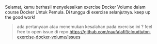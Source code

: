 Selamat, kamu berhasil menyelesaikan exercise Docker Volume dalam course Docker Untuk Pemula. Di tunggu di exercise selanjutnya. keep up the good work!

> ada pertanyaan atau menemukan kesalahan pada exercise ini ? feel free to open issue di repo https://github.com/naufalafif/cloudtutor-exercise-docker-volume/issues
